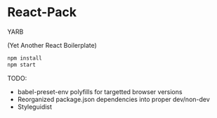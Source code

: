 # React-Pack
YARB

(Yet Another React Boilerplate)

```javascript
npm install
npm start
```

TODO:
* babel-preset-env polyfills for targetted browser versions
* Reorganized package.json dependencies into proper dev/non-dev
* Styleguidist